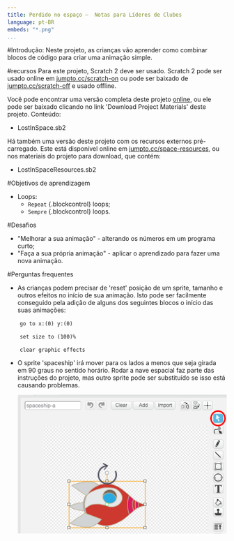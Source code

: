 ```yaml
---
title: Perdido no espaço —  Notas para Líderes de Clubes
language: pt-BR
embeds: "*.png"
...
```


#Introdução:
Neste projeto, as crianças vão aprender como combinar blocos de código para criar uma animação simple.

#recursos
Para este projeto, Scratch 2 deve ser usado. Scratch 2 pode ser usado online em [jumpto.cc/scratch-on](http://jumpto.cc/scratch-on) ou pode ser baixado de [jumpto.cc/scratch-off](http://jumpto.cc/scratch-off) e usado offline.

Você pode encontrar uma versão completa deste projeto <a href="http://scratch.mit.edu/projects/26818098/#editor">online</a>, ou ele pode ser baixado clicando no link 'Download Project Materials' deste projeto. Conteúdo:

+ LostInSpace.sb2

Há também uma versão deste projeto com os recursos externos pré-carregado. Este está disponível online em [jumpto.cc/space-resources](http://jumpto.cc/space-resources), ou nos materiais do projeto para download, que contém:

+ LostInSpaceResources.sb2 

#Objetivos de aprendizagem
+ Loops:
	+ `Repeat` {.blockcontrol} loops;
	+ `Sempre` {.blockcontrol} loops.

#Desafios
+ "Melhorar a sua animação" - alterando os números em um programa curto;
+ "Faça a sua própria animação" - aplicar o aprendizado para fazer uma nova animação.

#Perguntas frequentes
+ As crianças podem precisar de 'reset' posição de um sprite, tamanho e outros efeitos no início de sua animação. Isto pode ser facilmente conseguido pela adição de alguns dos seguintes blocos o início das suas animações:

```blocks
	go to x:(0) y:(0)
```

```blocks
	set size to (100)%
```

```blocks
	clear graphic effects
```

+ O sprite 'spaceship' irá mover para os lados a menos que seja girada em 90 graus no sentido horário. Rodar a nave espacial faz parte das instruções do projeto, mas outro sprite pode ser substituído se isso está causando problemas.

	![screenshot](space-rotate.png)

